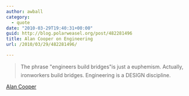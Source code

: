 ```yaml
---
author: awball
category:
  - quote
date: "2010-03-29T19:40:31+00:00"
guid: http://blog.polarweasel.org/post/482281496
title: Alan Cooper on Engineering
url: /2010/03/29/482281496/

---
```

> The phrase "engineers build bridges"is just a euphemism. Actually, ironworkers build bridges. Engineering is a DESIGN discipline.

 [Alan Cooper](http://www.cooper.com/)
